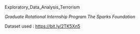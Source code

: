 Exploratory_Data_Analysis_Terrorism

*Graduate Rotational Internship Program
The Sparks Foundation*

Dataset used : https://bit.ly/2TK5Xn5
